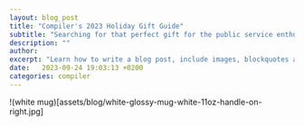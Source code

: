 ```yaml
---
layout: blog_post
title: "Compiler's 2023 Holiday Gift Guide"
subtitle: "Searching for that perfect gift for the public service enthusiast in your life? Compiler's got you covered! Here is this year's round-up of our favorite transit-related gift ideas. _(P.S. If you didn't make the holiday cut off this year, we think these are great gifts year-round!)"
description: ""
author:
excerpt: "Learn how to write a blog post, include images, blockquotes and more."
date:   2023-09-24 19:03:13 +0200
categories: compiler
---
```

!(white mug)[assets/blog/white-glossy-mug-white-11oz-handle-on-right.jpg]
